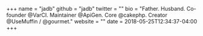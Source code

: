 +++
name = "jadb"
github = "jadb"
twitter = ""
bio = "Father. Husband. Co-founder @VarCI. Maintainer @ApiGen. Core @cakephp. Creator @UseMuffin / @gourmet."
website = ""
date = 2018-05-25T12:34:37-04:00
+++
